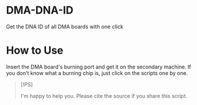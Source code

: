 # DMA-DNA-ID
Get the DNA ID of all DMA boards with one click

# How to Use
Insert the DMA board's burning port and get it on the secondary machine.
If you don’t know what a burning chip is, just click on the scripts one by one.

> [!PS]
>
> I'm happy to help you. Please cite the source if you share this script.








